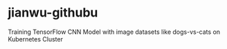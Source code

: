# jianwu-githubu
Training TensorFlow CNN Model with image datasets like dogs-vs-cats on Kubernetes Cluster
